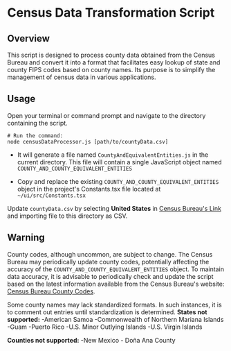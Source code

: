 # Census Data Transformation Script

## Overview

This script is designed to process county data obtained from the Census Bureau and convert it into a format that facilitates easy lookup of state and county FIPS codes based on county names. Its purpose is to simplify the management of census data in various applications.

## Usage

Open your terminal or command prompt and navigate to the directory containing the script.

    # Run the command:
    node censusDataProcessor.js [path/to/countyData.csv]

- It will generate a file named `CountyAndEquivalentEntities.js` in the current directory. This file will contain a single JavaScript object named `COUNTY_AND_COUNTY_EQUIVALENT_ENTITIES`

- Copy and replace the existing `COUNTY_AND_COUNTY_EQUIVALENT_ENTITIES` object in the project's Constants.tsx file located at `~/ui/src/Constants.tsx`

Update `countyData.csv` by selecting **United States** in [Census Bureau's Link](https://www.census.gov/library/reference/code-lists/ansi.html#cou) and importing file to this directory as CSV.

## Warning

County codes, although uncommon, are subject to change. The Census Bureau may periodically update county codes, potentially affecting the accuracy of the `COUNTY_AND_COUNTY_EQUIVALENT_ENTITIES` object. To maintain data accuracy, it is advisable to periodically check and update the script based on the latest information available from the Census Bureau's website: [Census Bureau County Codes](https://www.census.gov/library/reference/code-lists/ansi.html#cou).

Some county names may lack standardized formats. In such instances, it is to comment out entries until standardization is determined.
**States not supported:**
-American Samoa
-Commonwealth of Northern Mariana Islands
-Guam
-Puerto Rico
-U.S. Minor Outlying Islands
-U.S. Virgin Islands

**Counties not supported:**
-New Mexico - Doña Ana County
